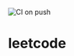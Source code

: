 ![CI on push](https://github.com/actions/leetcode/workflows/.github/workflows/maven.yml/badge.svg)

# leetcode
